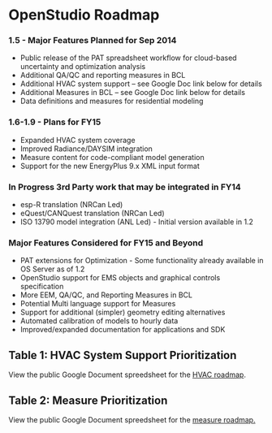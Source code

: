 
# OpenStudio Roadmap

### 1.5 - Major Features Planned for Sep 2014

* Public release of the PAT spreadsheet workflow for cloud-based uncertainty and optimization analysis
* Additional QA/QC and reporting measures in BCL
* Additional HVAC system support – see Google Doc link below for details
* Additional Measures in BCL – see Google Doc link below for details
* Data definitions and measures for residential modeling

### 1.6-1.9 - Plans for FY15

* Expanded HVAC system coverage
* Improved Radiance/DAYSIM integration
* Measure content for code-compliant model generation
* Support for the new EnergyPlus 9.x XML input format

### In Progress 3rd Party work that may be integrated in FY14

* esp-R translation (NRCan Led)
* eQuest/CANQuest translation (NRCan Led)
* ISO 13790 model integration (ANL Led) - Initial version available in 1.2

### Major Features Considered for FY15 and Beyond

* PAT extensions for Optimization - Some functionality already available in OS Server as of 1.2
* OpenStudio support for EMS objects and graphical controls specification
* More EEM, QA/QC, and Reporting Measures in BCL
* Potential Multi language support for Measures
* Support for additional (simpler) geometry editing alternatives
* Automated calibration of models to hourly data
* Improved/expanded documentation for applications and SDK



## Table 1: HVAC System Support Prioritization

View the public Google Document spreedsheet for the [HVAC roadmap](https://docs.google.com/spreadsheet/ccc?key=0AhCALIzwiaGPdHhhalNfQktXUWtacjJwcHVoZ3Fsanc&usp=drive_web#gid=1).

## Table 2: Measure Prioritization

View the public Google Document spreedsheet for the [measure roadmap.](https://docs.google.com/spreadsheet/ccc?key=0AhCALIzwiaGPdE1BUjZDQ01iLVBnUFJpcHlEWU10ZEE&usp=drive_web#gid=0)